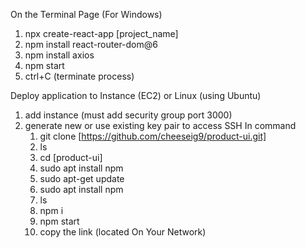 On the Terminal Page (For Windows)
1. npx create-react-app [project_name]
2. npm install react-router-dom@6
3. npm install axios
4. npm start
5. ctrl+C (terminate process)

Deploy application to Instance (EC2) or Linux (using Ubuntu)
1. add instance (must add security group port 3000)
2. generate new or use existing key pair to access SSH
In command
    1.  git clone [https://github.com/cheeseig9/product-ui.git]
    2.  ls
    3.  cd [product-ui]
    4.  sudo apt install npm
    5.  sudo apt-get update
    6.  sudo apt install npm
    7.  ls
    8.  npm i
    9.  npm start
    10.  copy the link (located On Your Network)
